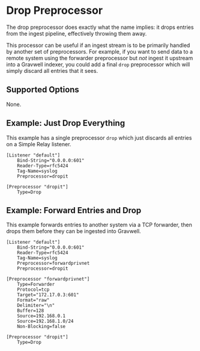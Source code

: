 # Drop Preprocessor

The drop preprocessor does exactly what the name implies: it drops entries from the ingest pipeline, effectively throwing them away.

This processor can be useful if an ingest stream is to be primarily handled by another set of preprocessors.  For example, if you want to send data to a remote system using the forwarder preprocessor but *not* ingest it upstream into a Gravwell indexer, you could add a final `drop` preprocessor which will simply discard all entries that it sees.

## Supported Options

None.

## Example: Just Drop Everything

This example has a single preprocessor `drop` which just discards all entries on a Simple Relay listener.

```
[Listener "default"]              
	Bind-String="0.0.0.0:601"
	Reader-Type=rfc5424
	Tag-Name=syslog
	Preprocessor=dropit

[Preprocessor "dropit"]
	Type=Drop               
```

## Example: Forward Entries and Drop

This example forwards entries to another system via a TCP forwarder, then drops them before they can be ingested into Gravwell.

```
[Listener "default"]              
	Bind-String="0.0.0.0:601"
	Reader-Type=rfc5424
	Tag-Name=syslog
	Preprocessor=forwardprivnet
	Preprocessor=dropit

[Preprocessor "forwardprivnet"]
	Type=Forwarder               
	Protocol=tcp
	Target="172.17.0.3:601"
	Format="raw"
	Delimiter="\n"
	Buffer=128
	Source=192.168.0.1
	Source=192.168.1.0/24
	Non-Blocking=false

[Preprocessor "dropit"]
	Type=Drop               
```

